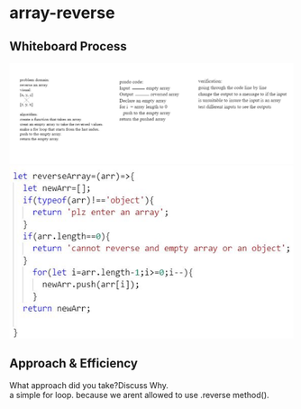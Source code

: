 # array-reverse
## Whiteboard Process
![array-reverse](./whiteboard.JPG)
![code](./code.JPG)  
## Approach & Efficiency
What approach did you take?Discuss Why.  
a simple for loop. because we arent allowed to use .reverse method().
